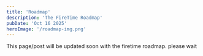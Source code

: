 ```yaml
---
title: 'Roadmap'
description: 'The FireTime Roadmap'
pubDate: 'Oct 16 2025'
heroImage: '/roadmap-img.png'
---
```


This page/post will be updated soon with the firetime roadmap. please wait
